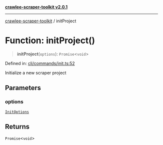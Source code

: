 [**crawlee-scraper-toolkit v2.0.1**](../README.md)

***

[crawlee-scraper-toolkit](../globals.md) / initProject

# Function: initProject()

> **initProject**(`options`): `Promise`\<`void`\>

Defined in: [cli/commands/init.ts:52](https://github.com/devalexanderdaza/crawlee-scraper-toolkit/blob/main/src/cli/commands/init.ts#L52)

Initialize a new scraper project

## Parameters

### options

[`InitOptions`](../-internal-/interfaces/InitOptions.md)

## Returns

`Promise`\<`void`\>
